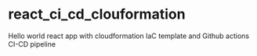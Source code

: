 # react_ci_cd_clouformation
Hello world react app with cloudformation IaC template and Github actions CI-CD pipeline
